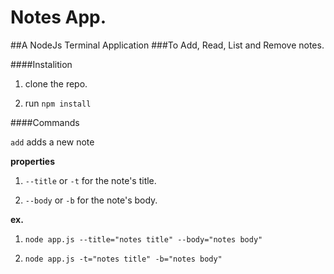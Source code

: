 # Notes App. #

##A NodeJs Terminal Application
###To Add, Read, List and Remove notes.

####Instalition

1. clone the repo.

2. run `npm install`

####Commands

`add` adds a new note

**properties**

1. `--title` or `-t`  for the note's title.

2. `--body` or `-b` for the note's body.

**ex.**

1. `node app.js --title="notes title" --body="notes body"`

2. `node app.js -t="notes title" -b="notes body"`